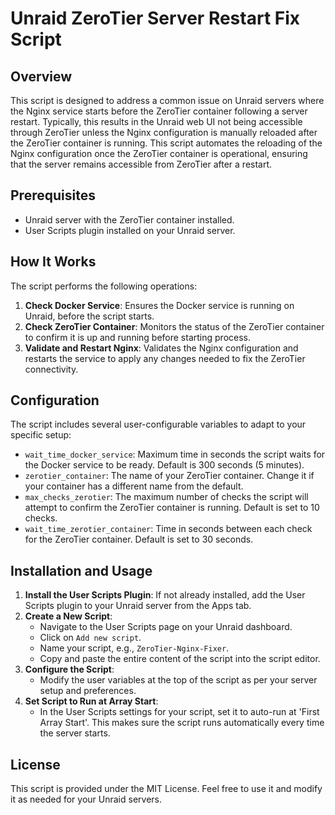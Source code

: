 # Unraid ZeroTier Server Restart Fix Script

## Overview
This script is designed to address a common issue on Unraid servers where the Nginx service starts before the ZeroTier container following a server restart. Typically, this results in the Unraid web UI not being accessible through ZeroTier unless the Nginx configuration is manually reloaded after the ZeroTier container is running. This script automates the reloading of the Nginx configuration once the ZeroTier container is operational, ensuring that the server remains accessible from ZeroTier after a restart.

## Prerequisites
- Unraid server with the ZeroTier container installed.
- User Scripts plugin installed on your Unraid server.

## How It Works
The script performs the following operations:
1. **Check Docker Service**: Ensures the Docker service is running on Unraid, before the script starts.
2. **Check ZeroTier Container**: Monitors the status of the ZeroTier container to confirm it is up and running before starting process.
3. **Validate and Restart Nginx**: Validates the Nginx configuration and restarts the service to apply any changes needed to fix the ZeroTier connectivity.

## Configuration
The script includes several user-configurable variables to adapt to your specific setup:

- `wait_time_docker_service`: Maximum time in seconds the script waits for the Docker service to be ready. Default is 300 seconds (5 minutes).
- `zerotier_container`: The name of your ZeroTier container. Change it if your container has a different name from the default.
- `max_checks_zerotier`: The maximum number of checks the script will attempt to confirm the ZeroTier container is running. Default is set to 10 checks.
- `wait_time_zerotier_container`: Time in seconds between each check for the ZeroTier container. Default is set to 30 seconds.

## Installation and Usage
1. **Install the User Scripts Plugin**: If not already installed, add the User Scripts plugin to your Unraid server from the Apps tab.
2. **Create a New Script**:
    - Navigate to the User Scripts page on your Unraid dashboard.
    - Click on `Add new script`.
    - Name your script, e.g., `ZeroTier-Nginx-Fixer`.
    - Copy and paste the entire content of the script into the script editor.
3. **Configure the Script**:
    - Modify the user variables at the top of the script as per your server setup and preferences.
4. **Set Script to Run at Array Start**:
    - In the User Scripts settings for your script, set it to auto-run at 'First Array Start'. This makes sure the script runs automatically every time the server starts.

## License
This script is provided under the MIT License. Feel free to use it and modify it as needed for your Unraid servers.
